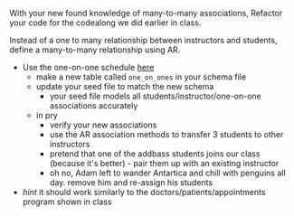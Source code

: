 With your new found knowledge of many-to-many associations, Refactor your code for the codealong we did earlier in class.

Instead of a one to many relationship between instructors and students, define a many-to-many relationship using AR.

- Use the one-on-one schedule [here](https://github.com/ga-students/wdi_dc5/blob/master/one_on_one_schedule.md)
  - make a new table called `one_on_ones` in your schema file
  - update your seed file to match the new schema
    - your seed file models all students/instructor/one-on-one associations accurately
  - in pry
    - verify your new associations
    - use the AR association methods to transfer 3 students to other instructors
    - pretend that one of the addbass students joins our class (because it's better) - pair them up with an existing instructor
    - oh no, Adam left to wander Antartica and chill with penguins all day. remove him and re-assign his students
- *hint* it should work similarly to the doctors/patients/appointments program shown in class
